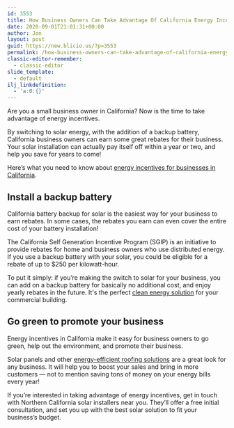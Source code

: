 ```yaml
---
id: 3553
title: How Business Owners Can Take Advantage Of California Energy Incentives
date: 2020-09-01T21:01:31+00:00
author: Jon
layout: post
guid: https://new.blicio.us/?p=3553
permalink: /how-business-owners-can-take-advantage-of-california-energy-incentives/
classic-editor-remember:
  - classic-editor
slide_template:
  - default
ilj_linkdefinition:
  - 'a:0:{}'
---
```

Are you a small business owner in California? Now is the time to take advantage of energy incentives. 

By switching to solar energy, with the addition of a backup battery, California business owners can earn some great rebates for their business. Your solar installation can actually pay itself off within a year or two, and help you save for years to come!

Here’s what you need to know about [energy incentives for businesses in California](https://primesolarsolutions.com/commercial-solar-placer-ca/). 

## Install a backup battery

California battery backup for solar is the easiest way for your business to earn rebates. In some cases, the rebates you earn can even cover the entire cost of your battery installation!

The California Self Generation Incentive Program (SGIP) is an initiative to provide rebates for home and business owners who use distributed energy. If you use a backup battery with your solar, you could be eligible for a rebate of up to $250 per kilowatt-hour.

To put it simply: if you’re making the switch to solar for your business, you can add on a backup battery for basically no additional cost, and enjoy yearly rebates in the future. It's the perfect [clean energy solution](https://primehomesolutions.com/hvac-service-colusa-ca/) for your commercial building. 

## Go green to promote your business

Energy incentives in California make it easy for business owners to go green, help out the environment, and promote their business. 

Solar panels and other [energy-efficient roofing solutions](https://primehomesolutions.com/roofing-service-placer-ca/) are a great look for any business. It will help you to boost your sales and bring in more customers — not to mention saving tons of money on your energy bills every year! 

If you’re interested in taking advantage of energy incentives, get in touch with Northern California solar installers near you. They’ll offer a free initial consultation, and set you up with the best solar solution to fit your business’s budget.